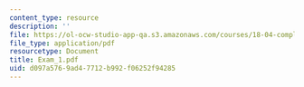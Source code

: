```yaml
---
content_type: resource
description: ''
file: https://ol-ocw-studio-app-qa.s3.amazonaws.com/courses/18-04-complex-variables-with-applications-fall-1999/d097a5769ad47712b992f06252f94285_Exam_1.pdf
file_type: application/pdf
resourcetype: Document
title: Exam_1.pdf
uid: d097a576-9ad4-7712-b992-f06252f94285
---
```


